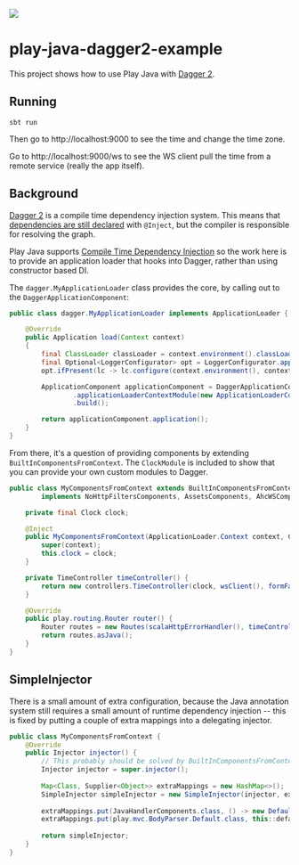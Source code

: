 [<img src="https://img.shields.io/travis/playframework/play-java-dagger2-example.svg"/>](https://travis-ci.org/playframework/play-java-dagger2-example)

# play-java-dagger2-example

This project shows how to use Play Java with [Dagger 2](https://google.github.io/dagger/).

## Running

```
sbt run
```

Then go to http://localhost:9000 to see the time and change the time zone.

Go to http://localhost:9000/ws to see the WS client pull the time from a remote service (really the app itself). 

## Background

[Dagger 2](https://google.github.io/dagger/) is a compile time dependency injection system. This means that [dependencies are still declared](https://google.github.io/dagger/users-guide.html#declaring-dependencies) with `@Inject`, but the compiler is responsible for resolving the graph.

Play Java supports [Compile Time Dependency Injection](https://www.playframework.com/documentation/2.6.x/JavaCompileTimeDependencyInjection) so the work here is to provide an application loader that hooks into Dagger, rather than using constructor based DI.

The `dagger.MyApplicationLoader` class provides the core, by calling out to the `DaggerApplicationComponent`:

```java
public class dagger.MyApplicationLoader implements ApplicationLoader {

    @Override
    public Application load(Context context)
    {
        final ClassLoader classLoader = context.environment().classLoader();
        final Optional<LoggerConfigurator> opt = LoggerConfigurator.apply(classLoader);
        opt.ifPresent(lc -> lc.configure(context.environment(), context.initialConfig(), emptyMap()));

        ApplicationComponent applicationComponent = DaggerApplicationComponent.builder()
                .applicationLoaderContextModule(new ApplicationLoaderContextModule(context))
                .build();

        return applicationComponent.application();
    }
}
```

From there, it's a question of providing components by extending `BuiltInComponentsFromContext`.  The `ClockModule` is included to show that you can provide your own custom modules to Dagger.
 
```java
public class MyComponentsFromContext extends BuiltInComponentsFromContext
        implements NoHttpFiltersComponents, AssetsComponents, AhcWSComponents, FormFactoryComponents, BodyParserComponents {

    private final Clock clock;

    @Inject
    public MyComponentsFromContext(ApplicationLoader.Context context, Clock clock) {
        super(context);
        this.clock = clock;
    }

    private TimeController timeController() {
        return new controllers.TimeController(clock, wsClient(), formFactory());
    }

    @Override
    public play.routing.Router router() {
        Router routes = new Routes(scalaHttpErrorHandler(), timeController(), assets());
        return routes.asJava();
    }
}
```

## SimpleInjector
 
There is a small amount of extra configuration, because the Java annotation system still requires a small amount of runtime dependency injection -- this is fixed by putting a couple of extra mappings into a delegating injector.

```java
public class MyComponentsFromContext {
    @Override
    public Injector injector() {
        // This probably should be solved by BuiltInComponentsFromContext itself
        Injector injector = super.injector();
    
        Map<Class, Supplier<Object>> extraMappings = new HashMap<>();
        SimpleInjector simpleInjector = new SimpleInjector(injector, extraMappings);
    
        extraMappings.put(JavaHandlerComponents.class, () -> new DefaultJavaHandlerComponents(simpleInjector.asScala(), actionCreator(), httpConfiguration(), executionContext(), javaContextComponents()));
        extraMappings.put(play.mvc.BodyParser.Default.class, this::defaultParser);
    
        return simpleInjector;
    }    
}
```